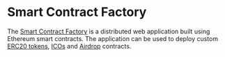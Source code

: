# Smart Contract Factory

The <a href="https://smartcontractfactory.github.io">Smart Contract Factory</a> is a distributed web application built using Ethereum smart contracts. The application can be used to deploy custom <a href="https://theethereum.wiki/w/index.php/ERC20_Token_Standard">ERC20 tokens</a>, <a href="https://en.bitcoinwiki.org/wiki/ICO_(Initial_Coin_Offering)">ICOs</a> and <a href="https://en.bitcoinwiki.org/wiki/Airdrop">Airdrop</a> contracts.
